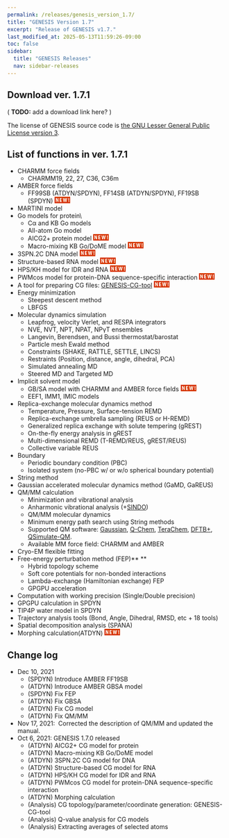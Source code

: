 ```yaml
---
permalink: /releases/genesis_version_1.7/
title: "GENESIS Version 1.7"
excerpt: "Release of GENESIS v1.7."
last_modified_at: 2025-05-13T11:59:26-09:00
toc: false
sidebar:
  title: "GENESIS Releases"
  nav: sidebar-releases
---
```


##  Download ver. 1.7.1 

( **TODO:** add a download link here? )

The license of GENESIS source code is [the GNU Lesser General Public License version 3](https://www.gnu.org/licenses/lgpl-3.0.en.html).

## List of functions in ver. 1.7.1 

-   CHARMM force fields
    -   CHARMM19, 22, 27, C36, C36m
-   AMBER force fields
    -   FF99SB (ATDYN/SPDYN), FF14SB (ATDYN/SPDYN), FF19SB
        (SPDYN) ![](/assets/images/2016_04_icon4neworange.gif)
-   MARTINI model
-   Go models for protein\
    -   Cα and KB Go models
    -   All-atom Go model
    -   AICG2+ protein model ![](/assets/images/2016_04_icon4neworange.gif)
    -   Macro-mixing KB Go/DoME model ![](/assets/images/2016_04_icon4neworange.gif)
-   3SPN.2C DNA model ![](/assets/images/2016_04_icon4neworange.gif)
-   Structure-based RNA model ![](/assets/images/2016_04_icon4neworange.gif)
-   HPS/KH model for IDR and RNA ![](/assets/images/2016_04_icon4neworange.gif)
-   PWMcos model for protein-DNA sequence-specific interaction ![](/assets/images/2016_04_icon4neworange.gif)
-   A tool for preparing CG files: [GENESIS-CG-tool](https://github.com/genesis-release-r-ccs/genesis_cg_tool) ![](/assets/images/2016_04_icon4neworange.gif)
-   Energy minimization
    -   Steepest descent method
    -   LBFGS
-   Molecular dynamics simulation
    -   Leapfrog, velocity Verlet, and RESPA integrators
    -   NVE, NVT, NPT, NPAT, NPγT ensembles
    -   Langevin, Berendsen, and Bussi thermostat/barostat
    -   Particle mesh Ewald method
    -   Constraints (SHAKE, RATTLE, SETTLE, LINCS)
    -   Restraints (Position, distance, angle, dihedral, PCA)
    -   Simulated annealing MD
    -   Steered MD and Targeted MD
-   Implicit solvent model
    -   GB/SA model with CHARMM and AMBER force fields ![](/assets/images/2016_04_icon4neworange.gif)
    -   EEF1, IMM1, IMIC models
-   Replica-exchange molecular dynamics method
    -   Temperature, Pressure, Surface-tension REMD
    -   Replica-exchange umbrella sampling (REUS or H-REMD)
    -   Generalized replica exchange with solute tempering (gREST)
    -   On-the-fly energy analysis in gREST
    -   Multi-dimensional REMD (T-REMD/REUS, gREST/REUS)
    -   Collective variable REUS
-   Boundary
    -   Periodic boundary condition (PBC)
    -   Isolated system (no-PBC w/ or w/o spherical boundary potential)
-   String method
-   Gaussian accelerated molecular dynamics method (GaMD, GaREUS)
-   QM/MM calculation
    -   Minimization and vibrational analysis
    -   Anharmonic vibrational analysis
        (+[SINDO](https://tms.riken.jp/en/research/software/sindo/))
    -   QM/MM molecular dynamics
    -   Minimum energy path search using String methods
    -   Supported QM software:
        [Gaussian](http://gaussian.com/),
        [Q-Chem](http://www.q-chem.com),
        [TeraChem](http://www.petachem.com),
        [DFTB+](https://www.dftbplus.org),
        [QSimulate-QM](https://qsimulate.com/academic).
    -   Available MM force field: CHARMM and AMBER
-   Cryo-EM flexible fitting
-   Free-energy perturbation method (FEP)** **
    -   Hybrid topology scheme
    -   Soft core potentials for non-bonded interactions
    -   Lambda-exchange (Hamiltonian exchange) FEP
    -   GPGPU acceleration
-   Computation with working precision (Single/Double precision)
-   GPGPU calculation in SPDYN
-   TIP4P water model in SPDYN
-   Trajectory analysis tools (Bond, Angle, Dihedral, RMSD, etc + 18
    tools)
-   Spatial decomposition analysis (SPANA)
-   Morphing calculation(ATDYN) ![](/assets/images/2016_04_icon4neworange.gif)

## Change log

-   Dec 10, 2021
    -   (SPDYN) Introduce AMBER FF19SB
    -   (ATDYN) Introduce AMBER GBSA model
    -   (SPDYN) Fix FEP
    -   (ATDYN) Fix GBSA
    -   (ATDYN) Fix CG model
    -   (ATDYN) Fix QM/MM
-   Nov 17, 2021:  Corrected the description of QM/MM and updated the
    manual.
-   Oct 6, 2021: GENESIS 1.7.0 released
    -   (ATDYN) AICG2+ CG model for protein
    -   (ATDYN) Macro-mixing KB Go/DoME model
    -   (ATDYN) 3SPN.2C CG model for DNA
    -   (ATDYN) Structure-based CG model for RNA
    -   (ATDYN) HPS/KH CG model for IDR and RNA
    -   (ATDYN) PWMcos CG model for protein-DNA sequence-specific
        interaction
    -   (ATDYN) Morphing calculation
    -   (Analysis) CG topology/parameter/coordinate generation:
        GENESIS-CG-tool
    -   (Analysis) Q-value analysis for CG models
    -   (Analysis) Extracting averages of selected atoms

